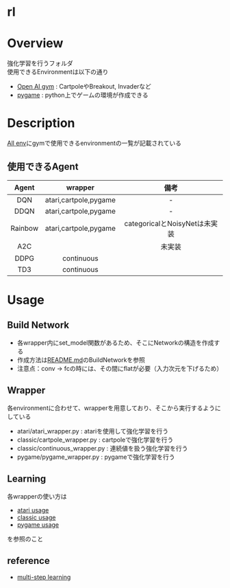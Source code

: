 rl
====

# Overview
強化学習を行うフォルダ  
使用できるEnvironmentは以下の通り
- [Open AI gym](https://gym.openai.com/) : CartpoleやBreakout, Invaderなど
- [pygame](https://pygame-learning-environment.readthedocs.io/en/latest/)  : python上でゲームの環境が作成できる  

# Description
[All env](https://medium.com/@researchplex/openai-gym-environment-full-list-8b2e8ac4c1f7)にgymで使用できるenvironmentの一覧が記載されている  
## 使用できるAgent
|Agent|wrapper|備考|
|:----:|:-----:|:----:|
|DQN|atari,cartpole,pygame|-|
|DDQN|atari,cartpole,pygame|-|
|Rainbow|atari,cartpole,pygame|categoricalとNoisyNetは未実装|
|A2C||未実装|
|DDPG|continuous||
|TD3|continuous||


# Usage
## Build Network
- 各wrapper内にset_model関数があるため、そこにNetworkの構造を作成する
- 作成方法は[README.md](../CNN/README.md)のBuildNetworkを参照
- 注意点：conv -> fcの時には、その間にflatが必要（入力次元を下げるため）

## Wrapper
各environmentに合わせて、wrapperを用意しており、そこから実行するようにしている
- atari/atari_wrapper.py : atariを使用して強化学習を行う
- classic/cartpole_wrapper.py : cartpoleで強化学習を行う
- classic/continuous_wrapper.py : 連続値を扱う強化学習を行う
- pygame/pygame_wrapper.py : pygameで強化学習を行う

## Learning
各wrapperの使い方は  

- [atari usage](atari/README.md)
- [classic usage](classic/README.md)
- [pygame usage](pygame/README.md)

を参照のこと


## reference
- [multi-step learning](https://github.com/belepi93/pytorch-rainbow/blob/master/train.py)